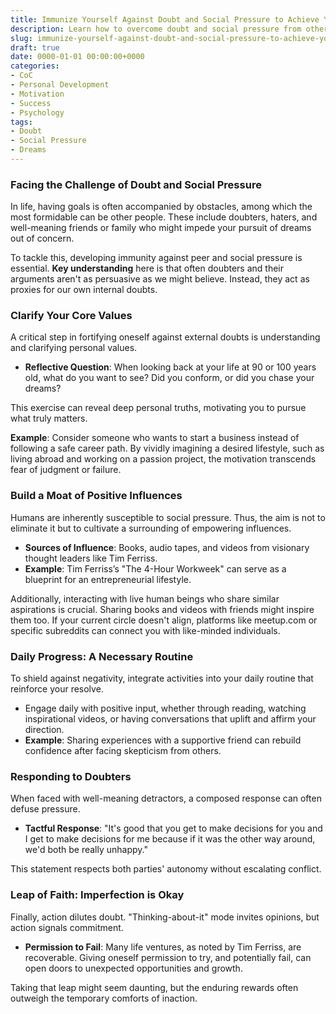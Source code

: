 ```yaml
---
title: Immunize Yourself Against Doubt and Social Pressure to Achieve Your Dreams
description: Learn how to overcome doubt and social pressure from others to pursue your dreams, with key strategies for strengthening your inner resolve and finding support.
slug: immunize-yourself-against-doubt-and-social-pressure-to-achieve-your-dreams
draft: true
date: 0000-01-01 00:00:00+0000
categories:
- CoC
- Personal Development
- Motivation
- Success
- Psychology
tags:
- Doubt
- Social Pressure
- Dreams
---
```


### Facing the Challenge of Doubt and Social Pressure

In life, having goals is often accompanied by obstacles, among which the most formidable can be other people. These include doubters, haters, and well-meaning friends or family who might impede your pursuit of dreams out of concern.

To tackle this, developing immunity against peer and social pressure is essential. **Key understanding** here is that often doubters and their arguments aren't as persuasive as we might believe. Instead, they act as proxies for our own internal doubts.

### Clarify Your Core Values

A critical step in fortifying oneself against external doubts is understanding and clarifying personal values.

- **Reflective Question**: When looking back at your life at 90 or 100 years old, what do you want to see? Did you conform, or did you chase your dreams?

This exercise can reveal deep personal truths, motivating you to pursue what truly matters.

**Example**: Consider someone who wants to start a business instead of following a safe career path. By vividly imagining a desired lifestyle, such as living abroad and working on a passion project, the motivation transcends fear of judgment or failure.

### Build a Moat of Positive Influences

Humans are inherently susceptible to social pressure. Thus, the aim is not to eliminate it but to cultivate a surrounding of empowering influences.

- **Sources of Influence**: Books, audio tapes, and videos from visionary thought leaders like Tim Ferriss.
- **Example**: Tim Ferriss’s "The 4-Hour Workweek" can serve as a blueprint for an entrepreneurial lifestyle.

Additionally, interacting with live human beings who share similar aspirations is crucial. Sharing books and videos with friends might inspire them too. If your current circle doesn't align, platforms like meetup.com or specific subreddits can connect you with like-minded individuals.

### Daily Progress: A Necessary Routine

To shield against negativity, integrate activities into your daily routine that reinforce your resolve.

- Engage daily with positive input, whether through reading, watching inspirational videos, or having conversations that uplift and affirm your direction.
- **Example**: Sharing experiences with a supportive friend can rebuild confidence after facing skepticism from others.

### Responding to Doubters

When faced with well-meaning detractors, a composed response can often defuse pressure.

- **Tactful Response**: "It's good that you get to make decisions for you and I get to make decisions for me because if it was the other way around, we'd both be really unhappy."

This statement respects both parties' autonomy without escalating conflict.

### Leap of Faith: Imperfection is Okay

Finally, action dilutes doubt. "Thinking-about-it" mode invites opinions, but action signals commitment.

- **Permission to Fail**: Many life ventures, as noted by Tim Ferriss, are recoverable. Giving oneself permission to try, and potentially fail, can open doors to unexpected opportunities and growth.

Taking that leap might seem daunting, but the enduring rewards often outweigh the temporary comforts of inaction.
